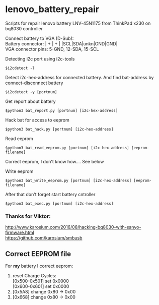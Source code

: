 # lenovo_battery_repair
Scripts for repair lenovo battery LNV-45N1175 from ThinkPad x230 on bq8030 controller

Connect battery to VGA (D-Sub):   
Battery connector: | + | + |      |SCL|SDA|unkn|GND|GND|    
VGA connector pins: 5-GND, 12-SDA, 15-SCL

Detecting i2c port using i2c-tools
```
$i2cdetect -l
```
Detect i2c-hex-address for connected battery. And find bat-address by connect-disconnect battery
```
$i2cdetect -y [portnum]
```
Get report about battery
```
$python3 bat_report.py [portnum] [i2c-hex-address]
```
Hack bat for access to eeprom
```
$python3 bat_hack.py [portnum] [i2c-hex-address]
```
Read eeprom
```
$python3 bat_read_eeprom.py [portnum] [i2c-hex-address] [eeprom-filename]
```
Correct eeprom, I don't know how.... See below

Write eeprom
```
$python3 bat_write_eeprom.py [portnum] [i2c-hex-address] [eeprom-filename]
```
After that don't forget start battery cntroller
```
$python3 bat_exec.py [portnum] [i2c-hex-address]
```
### Thanks for Viktor:
http://www.karosium.com/2016/08/hacking-bq8030-with-sanyo-firmware.html    
https://github.com/karosium/smbusb

## Correct EEPROM file

For **my** battery I correct eeprom:
1) reset Charge Cycles:   
[0x500-0x501] set 0x0000   
[0x600-0x601] set 0x0000  
3) [0x5A8] change 0x80 -> 0x00
2) [0x668] change 0x80 -> 0x00



